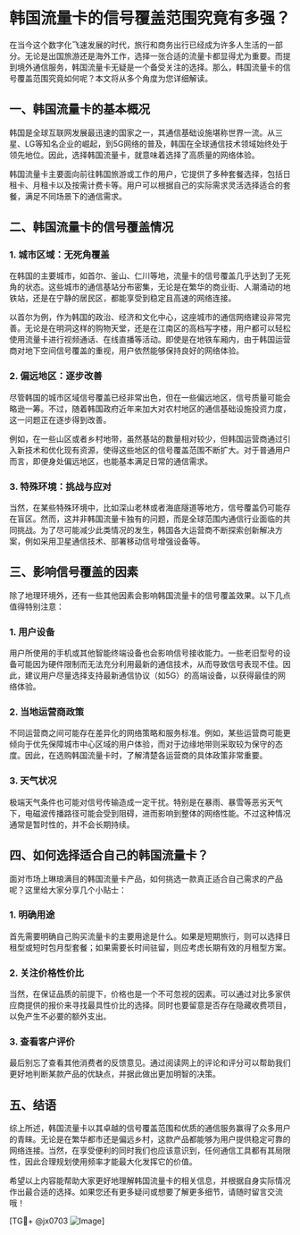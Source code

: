 # 韩国流量卡的信号覆盖范围究竟有多强？

在当今这个数字化飞速发展的时代，旅行和商务出行已经成为许多人生活的一部分。无论是出国旅游还是海外工作，选择一张合适的流量卡都显得尤为重要。而提到境外通信服务，韩国流量卡无疑是一个备受关注的选择。那么，韩国流量卡的信号覆盖范围究竟如何呢？本文将从多个角度为您详细解读。

## 一、韩国流量卡的基本概况

韩国是全球互联网发展最迅速的国家之一，其通信基础设施堪称世界一流。从三星、LG等知名企业的崛起，到5G网络的普及，韩国在全球通信技术领域始终处于领先地位。因此，选择韩国流量卡，就意味着选择了高质量的网络体验。

韩国流量卡主要面向前往韩国旅游或工作的用户，它提供了多种套餐选择，包括日租卡、月租卡以及按需计费卡等。用户可以根据自己的实际需求灵活选择适合的套餐，满足不同场景下的通信需求。

## 二、韩国流量卡的信号覆盖情况

### 1. 城市区域：无死角覆盖

在韩国的主要城市，如首尔、釜山、仁川等地，流量卡的信号覆盖几乎达到了无死角的状态。这些城市的通信基站分布密集，无论是在繁华的商业街、人潮涌动的地铁站，还是在宁静的居民区，都能享受到稳定且高速的网络连接。

以首尔为例，作为韩国的政治、经济和文化中心，这座城市的通信网络建设非常完善。无论是在明洞这样的购物天堂，还是在江南区的高档写字楼，用户都可以轻松使用流量卡进行视频通话、在线直播等活动。即使是在地铁车厢内，由于韩国运营商对地下空间信号覆盖的重视，用户依然能够保持良好的网络体验。

### 2. 偏远地区：逐步改善

尽管韩国的城市区域信号覆盖已经非常出色，但在一些偏远地区，信号质量可能会略逊一筹。不过，随着韩国政府近年来加大对农村地区的通信基础设施投资力度，这一问题正在逐步得到改善。

例如，在一些山区或者乡村地带，虽然基站的数量相对较少，但韩国运营商通过引入新技术和优化现有资源，使得这些地区的信号覆盖范围不断扩大。对于普通用户而言，即便身处偏远地区，也能基本满足日常的通信需求。

### 3. 特殊环境：挑战与应对

当然，在某些特殊环境中，比如深山老林或者海底隧道等地方，信号覆盖仍可能存在盲区。然而，这并非韩国流量卡独有的问题，而是全球范围内通信行业面临的共同挑战。为了尽可能减少此类情况的发生，韩国各大运营商不断探索创新解决方案，例如采用卫星通信技术、部署移动信号增强设备等。

## 三、影响信号覆盖的因素

除了地理环境外，还有一些其他因素会影响韩国流量卡的信号覆盖效果。以下几点值得特别注意：

### 1. 用户设备

用户所使用的手机或其他智能终端设备也会影响信号接收能力。一些老旧型号的设备可能因为硬件限制而无法充分利用最新的通信技术，从而导致信号表现不佳。因此，建议用户尽量选择支持最新通信协议（如5G）的高端设备，以获得最佳的网络体验。

### 2. 当地运营商政策

不同运营商之间可能存在差异化的网络策略和服务标准。例如，某些运营商可能更倾向于优先保障城市中心区域的用户体验，而对于边缘地带则采取较为保守的态度。因此，在选购韩国流量卡时，了解清楚各运营商的具体政策非常重要。

### 3. 天气状况

极端天气条件也可能对信号传输造成一定干扰。特别是在暴雨、暴雪等恶劣天气下，电磁波传播路径可能会受到阻碍，进而影响到整体的网络性能。不过这种情况通常是暂时性的，并不会长期持续。

## 四、如何选择适合自己的韩国流量卡？

面对市场上琳琅满目的韩国流量卡产品，如何挑选一款真正适合自己需求的产品呢？这里给大家分享几个小贴士：

### 1. 明确用途

首先需要明确自己购买流量卡的主要用途是什么。如果是短期旅行，则可以选择日租型或短时包月型套餐；如果需要长时间驻留，则应考虑长期有效的月租型方案。

### 2. 关注价格性价比

当然，在保证品质的前提下，价格也是一个不可忽视的因素。可以通过对比多家供应商提供的报价来寻找最具性价比的选择。同时也要留意是否存在隐藏收费项目，以免产生不必要的额外支出。

### 3. 查看客户评价

最后别忘了查看其他消费者的反馈意见。通过阅读网上的评论和评分可以帮助我们更好地判断某款产品的优缺点，并据此做出更加明智的决策。

## 五、结语

综上所述，韩国流量卡以其卓越的信号覆盖范围和优质的通信服务赢得了众多用户的青睐。无论是在繁华都市还是偏远乡村，这款产品都能够为用户提供稳定可靠的网络连接。当然，在享受便利的同时我们也应该意识到，任何通信工具都有其局限性，因此合理规划使用频率才能最大化发挥它的价值。

希望以上内容能帮助大家更好地理解韩国流量卡的相关信息，并根据自身实际情况作出最合适的选择。如果您还有更多疑问或想要了解更多细节，请随时留言交流哦！

[TG💪+ @jx0703 ![Image](https://github.com/user-attachments/assets/dbca1d08-cadb-493c-b0ec-ad6f7a83f270)]